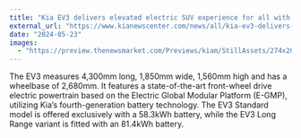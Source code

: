 ```yaml
---
title: "Kia EV3 delivers elevated electric SUV experience for all with innovative technology and advanced design beyond its class"
external_url: "https://www.kianewscenter.com/news/all/kia-ev3-delivers-elevated-electric-suv-experience-for-all-with-innovative-technology-and-advanced-de/s/6f0a8f45-a919-4d48-a602-ddaf955aba50"
date: "2024-05-23"
images:
  - "https://preview.thenewsmarket.com/Previews/kiam/StillAssets/274x206/668398_v2.jpg"
---
```


The EV3 measures 4,300mm long, 1,850mm wide, 1,560mm high and has a wheelbase of 2,680mm. It features a state-of-the-art front-wheel drive electric powertrain based on the Electric Global Modular Platform (E-GMP), utilizing Kia’s fourth-generation battery technology. The EV3 Standard model is offered exclusively with a 58.3kWh battery, while the EV3 Long Range variant is fitted with an 81.4kWh battery.